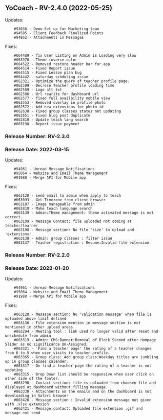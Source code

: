 

## YoCoach - RV-2.4.0 (2022-05-25)


Updates:

        #93036 - Demo Set up for Marketing team
        #94505 - Client Feedback Finalized Points
        #94862 - Attachments in Messages

Fixes:

        #064489 - fix User Listing on Admin is Loading very slow
        #063976 - Theme inverse color
        #064522 - Removed restore header bar for app
        #064514 - Fixed Report issue
        #064515 - Fixed Lesson plan bug
        #064442 - saturday schduling issue
        #062321 - Optimize the query of teacher profile page.
        #062509 - Decrese Teacher profile loading time
        #062589 - Logo alt txt
        #062586 - Url rewrite for dashboard url
        #062577 - fixed full availbility mobile view
        #062553 - Removed overlay in profile photo
        #062572 - Add new extensions for photo id
        #062638 - Fixed group classes status not updating
        #062651 - Fixed blog post duplicate
        #062810 - Update teach lang search
        #063190 - Report issue payment

### Release Number: RV-2.3.0
### Release Date: 2022-03-15

Updates:

        #94961 - Unread Message Notifications
        #95064 - Website and Email Theme Management
        #91988 - Merge API for Mobile app

Fixes:

        #063120 - send email to admin when apply to teach
        #063093 - Get Timezone from client browser
        #063107 - Image manageable from admin
        #062810 - Make teach language search
        #063139 - Admin:Theme management: theme activated message is not correct.
        #063109 - Message Contact: file uploaded not coming at teacher/learner 
        #063108 - Message section: No file 'size' to upload and 'extensions'
        #063138 - Admin: group classes : filter issue
        #063137 - Teacher registration : Resume:Invalid file extension

### Release Number: RV-2.2.0
### Release Date: 2022-01-20

Updates:

        #94961 - Unread Message Notifications
        #95064 - Website and Email Theme Management
        #91988 - Merge API for Mobile app

Fixes:

        #063128 - Message section: No 'validation message' when file is uploaded above limit defined
        #063136 - File extension mention in message section is not mentioned in other upload areas. 
        #063294 - Meeting tool : link used no longer valid after reset and unschedule from admin 
        #063319 - Admin: CMS:Banner:Removal of Block Second after Hompage Slider as no significance Un-Assigned.
        #063321 - 'Find a teacher page' the rating of a teacher changes from 0 to 5 when user visits to teacher profile.
        #063365 - Group class: Add group class:Weekday titles are jumbling up in group classes calender.
        #063317 - On find a teacher page the rating of a teacher is not updating 
        #063315 - Drop Down list should be responsive when user click on other side of the footer.
        #063290 - Contact section: file is uploaded from choosen file and displayed at dashboard without filling message.
        #063330 - Attachments on the emails and on the dashboard is not downloading in Safari browser 
        #063426 - Message section : Invalid extension message not given with .xlsx extension
        #063421 - Message:contact: Uploaded file extension .gif and message not send 
